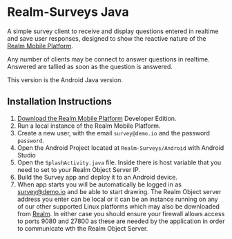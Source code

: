# Realm-Surveys Java

A simple survey client to receive and display questions entered in realtime and save user responses, designed to show the reactive nature of the [Realm Mobile Platform](https://realm.io/news/introducing-realm-mobile-platform/).

Any number of clients may be connect to answer questions in realtime.  Answered are tallied as soon as the question is answered.

This version is the Android Java version.

## Installation Instructions

1. [Download the Realm Mobile Platform](https://realm.io/docs/realm-mobile-platform/get-started/) Developer Edition.
2. Run a local instance of the Realm Mobile Platform.
3. Create a new user, with the email `survey@demo.io` and the password `password`.
4. Open the Android Project located at `Realm-Surveys/Android` with Android Studio
5. Open the `SplashActivity.java` file.  Inside there is host variable that you need to set to your Realm Object Server IP.
6. Build the Survey app and deploy it to an Android device.
7. When app starts you will be automatically be logged in as survey@demo.io and be able to start drawing. The Realm Object server address you enter can be local or it can be an instance running on any of our other supported Linux platforms which may also be downloaded from [Realm](https://realm.io). In either case you should ensure your firewall allows access to ports 9080 and 27800 as these are needed by the application in order to communicate wth the Realm Object Server.
